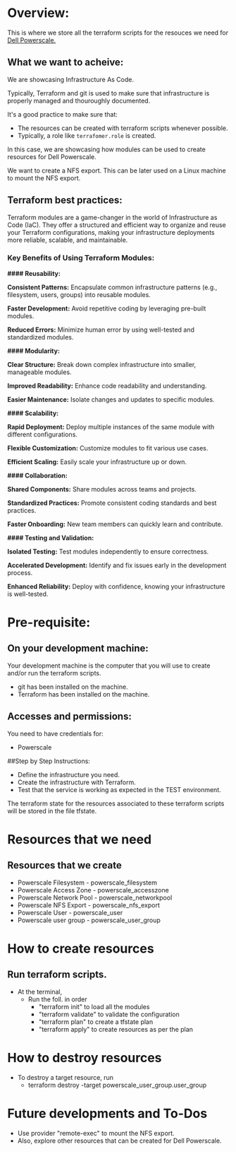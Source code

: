 # Overview:

This is where we store all the terraform scripts for the resouces we need for [Dell Powerscale.](https://www.dell.com/en-sg/shop/storage-servers-and-networking-for-business/sf/powerscale)

## What we want to acheive:

We are showcasing Infrastructure As Code.

Typically, Terraform and git is used to make sure that infrastructure is properly managed and thouroughly documented.

It's a good practice to make sure that:
- The resources can be created with terraform scripts whenever possible.
- Typically, a role like `terrafomer.role` is created.

In this case, we are showcasing how modules can be used to create resources for Dell Powerscale.

We want to create a NFS export. This can be later used on a Linux machine to mount the NFS export.

## Terraform best practices:

Terraform modules are a game-changer in the world of Infrastructure as Code (IaC). They offer a structured and efficient way to organize and reuse your Terraform configurations, making your infrastructure deployments more reliable, scalable, and maintainable.

### Key Benefits of Using Terraform Modules:

**#### Reusability:**

**Consistent Patterns:** Encapsulate common infrastructure patterns (e.g., filesystem, users, groups) into reusable modules.

**Faster Development:** Avoid repetitive coding by leveraging pre-built modules.

**Reduced Errors:** Minimize human error by using well-tested and standardized modules.

**#### Modularity:**

**Clear Structure:** Break down complex infrastructure into smaller, manageable modules.

**Improved Readability:** Enhance code readability and understanding.

**Easier Maintenance:** Isolate changes and updates to specific modules.

**#### Scalability:**

**Rapid Deployment:** Deploy multiple instances of the same module with different configurations.

**Flexible Customization:** Customize modules to fit various use cases.

**Efficient Scaling:** Easily scale your infrastructure up or down.

**#### Collaboration:**

**Shared Components:** Share modules across teams and projects.

**Standardized Practices:** Promote consistent coding standards and best practices.

**Faster Onboarding:** New team members can quickly learn and contribute.

**#### Testing and Validation:**

**Isolated Testing:** Test modules independently to ensure correctness.

**Accelerated Development:** Identify and fix issues early in the development process.

**Enhanced Reliability:** Deploy with confidence, knowing your infrastructure is well-tested.

# Pre-requisite:

## On your development machine:

Your development machine is the computer that you will use to create and/or run the terraform scripts.

- git has been installed on the machine.
- Terraform has been installed on the machine.

## Accesses and permissions:

You need to have credentials for:
- Powerscale

##Step by Step Instructions:

- Define the infrastructure you need.
- Create the infrastructure with Terraform.
- Test that the service is working as expected in the TEST environment.

The terraform state for the resources associated to these terraform scripts will be stored in the file tfstate.

# Resources that we need

## Resources that we create

- Powerscale Filesystem - powerscale_filesystem
- Powerscale Access Zone - powerscale_accesszone
- Powerscale Network Pool - powerscale_networkpool
- Powerscale NFS Export - powerscale_nfs_export
- Powerscale User - powerscale_user
- Powerscale user group - powerscale_user_group  

# How to create resources

## Run terraform scripts.
- At the terminal,
  - Run the foll. in order
      - "terraform init" to load all the modules
      - "terraform validate" to validate the configuration
      - "terraform plan" to create a tfstate plan
      - "terraform apply" to create resources as per the plan

# How to destroy resources

- To destroy a target resource, run
    - terraform destroy -target powerscale_user_group.user_group

# Future developments and To-Dos
- Use provider "remote-exec" to mount the NFS export.
- Also, explore other resources that can be created for Dell Powerscale.
